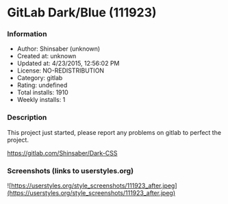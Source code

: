 # GitLab Dark/Blue (111923)

### Information
- Author: Shinsaber (unknown)
- Created at: unknown
- Updated at: 4/23/2015, 12:56:02 PM
- License: NO-REDISTRIBUTION
- Category: gitlab
- Rating: undefined
- Total installs: 1910
- Weekly installs: 1


### Description
This project just started, please report any problems on gitlab to perfect the project.

https://gitlab.com/Shinsaber/Dark-CSS


### Screenshots (links to userstyles.org)
![https://userstyles.org/style_screenshots/111923_after.jpeg](https://userstyles.org/style_screenshots/111923_after.jpeg)


